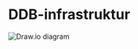 # DDB-infrastruktur

![Draw.io diagram](https://raw.githubusercontent.com/rolfmadsen/DDB-infrastruktur//blob/master/DDB-infrastruktur.svg)
